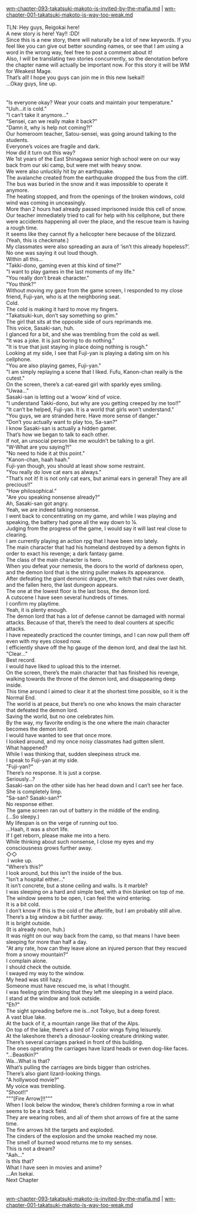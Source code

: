 [wm-chapter-093-takatsuki-makoto-is-invited-by-the-mafia.md](./wm-chapter-093-takatsuki-makoto-is-invited-by-the-mafia.md) | [wm-chapter-001-takatsuki-makoto-is-way-too-weak.md](./wm-chapter-001-takatsuki-makoto-is-way-too-weak.md) <br/>
<br/>
TLN: Hey guys, Reigokai here!<br/>
A new story is here! Yay!! :DD!<br/>
Since this is a new story, there will naturally be a lot of new keywords. If you feel like you can give out better sounding names, or see that I am using a word in the wrong way, feel free to post a comment about it!<br/>
Also, I will be translating two stories concurrently, so the denotation before the chapter name will actually be important now. For this story it will be WM for Weakest Mage.<br/>
That’s all! I hope you guys can join me in this new Isekai!!<br/>
…Okay guys, line up.<br/>
<br/>
<br/>
"Is everyone okay? Wear your coats and maintain your temperature." <br/>
"Uuh…it is cold." <br/>
"I can’t take it anymore…"<br/>
"Sensei, can we really make it back?" <br/>
"Damn it, why is help not coming?!" <br/>
Our homeroom teacher, Satou-sensei, was going around talking to the students.<br/>
Everyone’s voices are fragile and dark.<br/>
How did it turn out this way?<br/>
We 1st years of the East Shinagawa senior high school were on our way back from our ski camp, but were met with heavy snow. <br/>
We were also unluckily hit by an earthquake. <br/>
The avalanche created from the earthquake dropped the bus from the cliff. <br/>
The bus was buried in the snow and it was impossible to operate it anymore.<br/>
The heating stopped, and from the openings of the broken windows, cold wind was coming in unceasingly. <br/>
More than 2 hours had already passed imprisoned inside this cell of snow.<br/>
Our teacher immediately tried to call for help with his cellphone, but there were accidents happening all over the place, and the rescue team is having a rough time.<br/>
It seems like they cannot fly a helicopter here because of the blizzard. <br/>
(Yeah, this is checkmate.)<br/>
My classmates were also spreading an aura of ‘isn’t this already hopeless?’.<br/>
No one was saying it out loud though.<br/>
Within all this…<br/>
"Takki-dono, gaming even at this kind of time?" <br/>
"I want to play games in the last moments of my life." <br/>
"You really don’t break character." <br/>
"You think?" <br/>
Without moving my gaze from the game screen, I responded to my close friend, Fuji-yan, who is at the neighboring seat.<br/>
Cold.<br/>
The cold is making it hard to move my fingers.<br/>
"Takatsuki-kun, don’t say something so grim." <br/>
The girl that sits at the opposite side of ours reprimands me.<br/>
This voice, Sasaki-san, huh.<br/>
I glanced for a bit, and she was trembling from the cold as well.<br/>
"It was a joke. It is just boring to do nothing." <br/>
"It is true that just staying in place doing nothing is rough." <br/>
Looking at my side, I see that Fuji-yan is playing a dating sim on his cellphone.<br/>
"You are also playing games, Fuji-yan." <br/>
"I am simply replaying a scene that I liked. Fufu, Kanon-chan really is the cutest." <br/>
On the screen, there’s a cat-eared girl with sparkly eyes smiling.<br/>
"Uwaa…" <br/>
Sasaki-san is letting out a ‘woow’ kind of voice.<br/>
"I understand Takki-dono, but why are you getting creeped by me too!!" <br/>
"It can’t be helped, Fuji-yan. It is a world that girls won’t understand." <br/>
"You guys, we are stranded here. Have more sense of danger." <br/>
"Don’t you actually want to play too, Sa-san?" <br/>
I know Sasaki-san is actually a hidden gamer. <br/>
That’s how we began to talk to each other.<br/>
If not, an unsocial person like me wouldn’t be talking to a girl.<br/>
"W-What are you saying?!" <br/>
"No need to hide it at this point." <br/>
"Kanon-chan, haah haah." <br/>
Fuji-yan though, you should at least show some restraint.<br/>
"You really do love cat ears as always." <br/>
"That’s not it! It is not only cat ears, but animal ears in general! They are all precious!!" <br/>
"How philosophical." <br/>
"Are you speaking nonsense already?"<br/>
Ah, Sasaki-san got angry. <br/>
Yeah, we are indeed talking nonsense. <br/>
I went back to concentrating on my game, and while I was playing and speaking, the battery had gone all the way down to ¼.<br/>
Judging from the progress of the game, I would say it will last real close to clearing.<br/>
I am currently playing an action rpg that I have been into lately.<br/>
The main character that had his homeland destroyed by a demon fights in order to exact his revenge; a dark fantasy game.<br/>
The class of the main character is hero.<br/>
When you defeat your nemesis, the doors to the world of darkness open, and the demon lord that is the string puller makes its appearance.<br/>
After defeating the giant demonic dragon, the witch that rules over death, and the fallen hero, the last dungeon appears.<br/>
The one at the lowest floor is the last boss, the demon lord.<br/>
A cutscene I have seen several hundreds of times.<br/>
I confirm my playtime.<br/>
Yeah, it is plenty enough.<br/>
The demon lord that has a lot of defense cannot be damaged with normal attacks. Because of that, there’s the need to deal counters at specific attacks. <br/>
I have repeatedly practiced the counter timings, and I can now pull them off even with my eyes closed now.<br/>
I efficiently shave off the hp gauge of the demon lord, and deal the last hit.<br/>
"Clear…" <br/>
Best record.<br/>
I would have liked to upload this to the internet.<br/>
On the screen, there’s the main character that has finished his revenge, walking towards the throne of the demon lord, and disappearing deep inside.<br/>
This time around I aimed to clear it at the shortest time possible, so it is the Normal End.<br/>
The world is at peace, but there’s no one who knows the main character that defeated the demon lord.<br/>
Saving the world, but no one celebrates him.<br/>
By the way, my favorite ending is the one where the main character becomes the demon lord.<br/>
I would have wanted to see that once more.<br/>
I looked around, and my once noisy classmates had gotten silent.<br/>
What happened?<br/>
While I was thinking that, sudden sleepiness struck me.<br/>
I speak to Fuji-yan at my side.<br/>
"Fuji-yan?" <br/>
There’s no response. It is just a corpse.<br/>
Seriously…?<br/>
Sasaki-san on the other side has her head down and I can’t see her face. <br/>
She is completely limp.<br/>
"Sa-san? Sasaki-san?" <br/>
No response either.<br/>
The game screen ran out of battery in the middle of the ending.<br/>
(…So sleepy.)<br/>
My lifespan is on the verge of running out too.<br/>
…Haah, it was a short life.<br/>
If I get reborn, please make me into a hero.<br/>
While thinking about such nonsense, I close my eyes and my consciousness grows further away.<br/>
◇◇<br/>
 I woke up.<br/>
"Where’s this?" <br/>
I look around, but this isn’t the inside of the bus.<br/>
"Isn’t a hospital either…" <br/>
It isn’t concrete, but a stone ceiling and walls. Is it marble?<br/>
I was sleeping on a hard and simple bed, with a thin blanket on top of me. <br/>
The window seems to be open, I can feel the wind entering.<br/>
It is a bit cold.<br/>
I don’t know if this is the cold of the afterlife, but I am probably still alive.<br/>
There’s a big window a bit further away.<br/>
It is bright outside.<br/>
(It is already noon, huh.) <br/>
It was night on our way back from the camp, so that means I have been sleeping for more than half a day. <br/>
"At any rate, how can they leave alone an injured person that they rescued from a snowy mountain?" <br/>
I complain alone.<br/>
I should check the outside.<br/>
I swayed my way to the window.<br/>
My head was still hazy. <br/>
Someone must have rescued me, is what I thought.<br/>
I was feeling grim thinking that they left me sleeping in a weird place.<br/>
I stand at the window and look outside.<br/>
"Eh?" <br/>
The sight spreading before me is…not Tokyo, but a deep forest.<br/>
A vast blue lake.<br/>
At the back of it, a mountain range like that of the Alps.<br/>
On top of the lake, there’s a bird of 7 color wings flying leisurely. <br/>
At the lakeshore there’s a dinosaur-looking creature drinking water.<br/>
There’s several carriages parked in front of this building.<br/>
The ones operating the carriages have lizard heads or even dog-like faces.<br/>
"…Beastkin?" <br/>
Wa…What is that?<br/>
What’s pulling the carriages are birds bigger than ostriches.<br/>
There’s also giant lizard-looking things.<br/>
"A hollywood movie?" <br/>
My voice was trembling.<br/>
"Shoot!!" <br/>
"""[Fire Arrow]!!"""<br/>
When I look below the window, there’s children forming a row in what seems to be a track field. <br/>
They are wearing robes, and all of them shot arrows of fire at the same time.<br/>
The fire arrows hit the targets and exploded.<br/>
The cinders of the explosion and the smoke reached my nose.<br/>
The smell of burned wood returns me to my senses.<br/>
This is not a dream?<br/>
"Aah…" <br/>
Is this that?<br/>
What I have seen in movies and anime? <br/>
…An Isekai.<br/>
Next Chapter<br/>
<br/> <br/>
[wm-chapter-093-takatsuki-makoto-is-invited-by-the-mafia.md](./wm-chapter-093-takatsuki-makoto-is-invited-by-the-mafia.md) | [wm-chapter-001-takatsuki-makoto-is-way-too-weak.md](./wm-chapter-001-takatsuki-makoto-is-way-too-weak.md) <br/>
